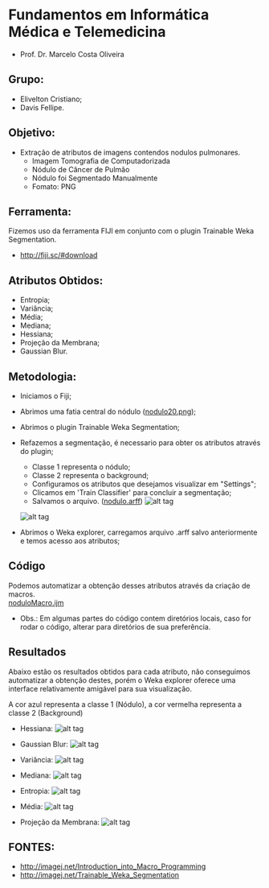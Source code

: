 # Fundamentos em Informática Médica e Telemedicina
 * Prof. Dr. Marcelo Costa Oliveira

## Grupo: 
  * Elivelton Cristiano;
  * Davis Fellipe.

## Objetivo:
 * Extração de atributos de imagens contendos nodulos pulmonares.
   * Imagem Tomografia de Computadorizada
   * Nódulo de Câncer de Pulmão
   * Nódulo foi Segmentado Manualmente
   * Fomato: PNG

## Ferramenta:
Fizemos uso da ferramenta FIJI em conjunto com o plugin Trainable Weka Segmentation.
  * http://fiji.sc/#download

## Atributos Obtidos:
  * Entropia;
  * Variância;
  * Média;
  * Mediana;
  * Hessiana;
  * Projeção da Membrana;
  * Gaussian Blur.

## Metodologia:
  * Iniciamos o Fiji;
  * Abrimos uma fatia central do nódulo ([nodulo20.png](https://github.com/EliveltonCristiano/Telemedicina/blob/master/imagens/nodulo20.png));
  * Abrimos o plugin Trainable Weka Segmentation;
  * Refazemos a segmentação, é necessario para obter os atributos através do plugin;
    * Classe 1 representa o nódulo;
    * Classe 2 representa o background;
    * Configuramos os atributos que desejamos visualizar em "Settings";
    * Clicamos em 'Train Classifier' para concluir a segmentação;
    * Salvamos o arquivo. ([nodulo.arff](https://github.com/EliveltonCristiano/Telemedicina/blob/master/nodulo.arff))
    ![alt tag](https://github.com/EliveltonCristiano/Telemedicina/blob/master/imagens/01-segmentacao.png)
    
    ![alt tag](https://github.com/EliveltonCristiano/Telemedicina/blob/master/imagens/result.png)
    
  * Abrimos o Weka explorer, carregamos arquivo .arff salvo anteriormente e temos acesso aos atributos;
  
## Código 
Podemos automatizar a obtenção desses atributos através da criação de macros.  
[noduloMacro.ijm](https://github.com/EliveltonCristiano/Telemedicina/blob/master/noduloMacro.ijm)
  
  * Obs.: Em algumas partes do código contem diretórios locais, caso for rodar o código, alterar para diretórios de sua preferência.

## Resultados
Abaixo estão os resultados obtidos para cada atributo, não conseguimos automatizar a obtenção destes, porém o Weka explorer oferece uma interface relativamente amigável para sua visualização.

A cor azul representa a classe 1 (Nódulo), a cor vermelha representa a classe 2 (Background)
 * Hessiana:
![alt tag](https://github.com/EliveltonCristiano/Telemedicina/blob/master/imagens/02resulthessian.png)

 * Gaussian Blur:
![alt tag](https://github.com/EliveltonCristiano/Telemedicina/blob/master/imagens/03resultgaussian.png)

 * Variância:
![alt tag](https://github.com/EliveltonCristiano/Telemedicina/blob/master/imagens/04resultvariance.png)

 * Mediana:
![alt tag](https://github.com/EliveltonCristiano/Telemedicina/blob/master/imagens/05medianresult.png)

 * Entropia:
![alt tag](https://github.com/EliveltonCristiano/Telemedicina/blob/master/imagens/06entropyresult.png)

 * Média:
![alt tag](https://github.com/EliveltonCristiano/Telemedicina/blob/master/imagens/07meanresult.png)

 * Projeção da Membrana:
![alt tag](https://github.com/EliveltonCristiano/Telemedicina/blob/master/imagens/08membraneprojresult.png)

## FONTES: 
  * http://imagej.net/Introduction_into_Macro_Programming
  * http://imagej.net/Trainable_Weka_Segmentation

